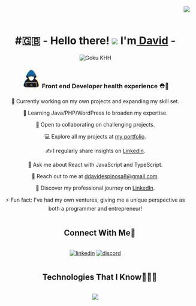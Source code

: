 <div align="right"> <img src="https://profile-counter.glitch.me/davidespinosa8/count.svg"></div>
<br>

<div align="center"> 
  <h1>  #🇬🇧 - Hello there! <img src="https://media.giphy.com/media/hvRJCLFzcasrR4ia7z/giphy.gif" width="35"> I'm<a href="profile-delta-roan.vercel.app" target="blank"> David</a> - </h1>

  <!--- snake -->
  <div align="center">
    <img  src="https://github.com/Davidespinosa8/Davidespinosa8/issues/1#issue-2770621198"
         alt="Goku KHH" /></a>
  </div>

  <h3> <img src = "https://github.com/0xAbdulKhalid/0xAbdulKhalid/raw/main/assets/mdImages/about_me.gif" width = 50px></picture> Front end Developer health experience ⛑️💫 </h3>
  
  🚀 Currently working on my own projects and expanding my skill set.
  
  🌱 Learning Java/PHP/WordPress to broaden my expertise.
  
  🤝 Open to collaborating on challenging projects.
  
  💻 Explore all my projects at [my portfolio](https://myprofile-delta-roan.vercel.app/#portfolio).
  
  ✍️ I regularly share insights on [LinkedIn](https://www.linkedin.com/in/dar%C3%ADo-david-espinosa-b50972258/).
  
  💬 Ask me about React with JavaScript and TypeScript.
  
  📧 Reach out to me at ddavidespinosa8@gmail.com.
  
  📄 Discover my professional journey on [LinkedIn](https://www.linkedin.com/in/dar%C3%ADo-david-espinosa-b50972258/).
  
  ⚡ Fun fact: I've had my own ventures, giving me a unique perspective as both a programmer and entrepreneur!
  
  
 <div id="user-content-toc">
  <ul align="center">
    <summary><h2 style="display: inline-block">Connect With Me🤝</h2></summary>
  </ul>
   <p align="center">
  <a href="https://www.linkedin.com/in/dar%C3%ADo-david-espinosa-b50972258/" target="blank"><img align="center" src="https://user-images.githubusercontent.com/88904952/234979284-68c11d7f-1acc-4f0c-ac78-044e1037d7b0.png" alt="linkedin" height="50" width="50" /></a>
  <a href="https://discordapp.com/users/1229883350630535270" target="blank"><img align="center" src="https://user-images.githubusercontent.com/88904952/234982627-019fd336-6248-453c-9b05-97c13fd1d207.png" alt="discord" height="50" width="50" /></a>   
   </p>
</div>
  
   <div id="user-content-toc">
    <ul align="center">
      <summary><h2 style="display: inline-block">Technologies That I Know👨🏻‍💻</h2></summary>
    </ul>
  </div>
  
  <a href="https://skillicons.dev">
    <img src="https://skillicons.dev/icons?i=git,css,firebase,github,html,js,materialui,mysql,nextjs,postman,react,tailwind,ts,bootstrap,vscode,workspace&perline=14" />
  </a>
  
</div>

